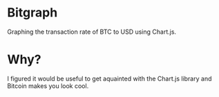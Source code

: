 # Bitgraph
Graphing the transaction rate of BTC to USD using Chart.js.

# Why?
I figured it would be useful to get aquainted with the Chart.js library and Bitcoin makes you look cool. 
